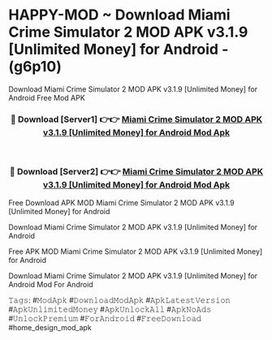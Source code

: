 # HAPPY-MOD ~ Download Miami Crime Simulator 2 MOD APK v3.1.9 [Unlimited Money] for Android - (g6p10)
Download Miami Crime Simulator 2 MOD APK v3.1.9 [Unlimited Money] for Android Free Mod APK

<div align="center">
<h3>🔴 Download [Server1] 👉👉 <a href="https://apk-comot.site?title=Miami_Crime_Simulator_2_MOD_APK_v3.1.9_[Unlimited_Money]_for_Android">Miami Crime Simulator 2 MOD APK v3.1.9 [Unlimited Money] for Android Mod Apk</a></h3><br>

<h3>🔴 Download [Server2] 👉👉 <a href="https://apk-comot.site?title=Miami_Crime_Simulator_2_MOD_APK_v3.1.9_[Unlimited_Money]_for_Android">Miami Crime Simulator 2 MOD APK v3.1.9 [Unlimited Money] for Android Mod Apk</a></h3>
</div>


Free Download APK MOD Miami Crime Simulator 2 MOD APK v3.1.9 [Unlimited Money] for Android

Download Miami Crime Simulator 2 MOD APK v3.1.9 [Unlimited Money] for Android 

Free APK MOD Miami Crime Simulator 2 MOD APK v3.1.9 [Unlimited Money] for Android 

Download Miami Crime Simulator 2 MOD APK v3.1.9 [Unlimited Money] for Android Mod For Android

𝚃𝚊𝚐𝚜: #𝙼𝚘𝚍𝙰𝚙𝚔 #𝙳𝚘𝚠𝚗𝚕𝚘𝚊𝚍𝙼𝚘𝚍𝙰𝚙𝚔 #𝙰𝚙𝚔𝙻𝚊𝚝𝚎𝚜𝚝𝚅𝚎𝚛𝚜𝚒𝚘𝚗 #𝙰𝚙𝚔𝚄𝚗𝚕𝚒𝚖𝚒𝚝𝚎𝚍𝙼𝚘𝚗𝚎𝚢 #𝙰𝚙𝚔𝚄𝚗𝚕𝚘𝚌𝚔𝙰𝚕𝚕 #𝙰𝚙𝚔𝙽𝚘𝙰𝚍𝚜 #𝚄𝚗𝚕𝚘𝚌𝚔𝙿𝚛𝚎𝚖𝚒𝚞𝚖 #𝙵𝚘𝚛𝙰𝚗𝚍𝚛𝚘𝚒𝚍 #𝙵𝚛𝚎𝚎𝙳𝚘𝚠𝚗𝚕𝚘𝚊𝚍 #home_design_mod_apk
